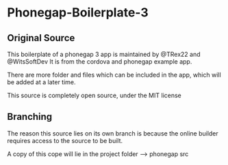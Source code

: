 Phonegap-Boilerplate-3
======================

Original Source
--------------

This boilerplate of a phonegap 3 app is maintained by @TRex22 and @WitsSoftDev
It is from the cordova and phonegap example app.

There are more folder and files which can be included in the app, which will
be added at a later time.

This source is completely open source, under the MIT license

Branching
---------

The reason this source lies on its own branch is because the online builder requires access to
the source to be built.

A copy of this cope will lie in the project folder --> phonegap src
